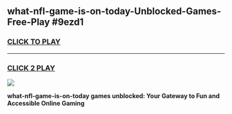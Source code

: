 
## what-nfl-game-is-on-today-Unblocked-Games-Free-Play #9ezd1
<h3>
<a href="https://us.freeplayer.one?title=what-nfl-game-is-on-today&ref=9M">CLICK TO PLAY</a></h3>
<hr>

<h3>
<a href="https://us.freeplayer.one?title=what-nfl-game-is-on-today&ref=9M">CLICK 2 PLAY</a>
  
</h3>

<a href="https://us.freeplayer.one?title=what-nfl-game-is-on-today&ref=9M"><img src="https://clearcache.store/games.png"></a>


**what-nfl-game-is-on-today games unblocked: Your Gateway to Fun and Accessible Online Gaming**
